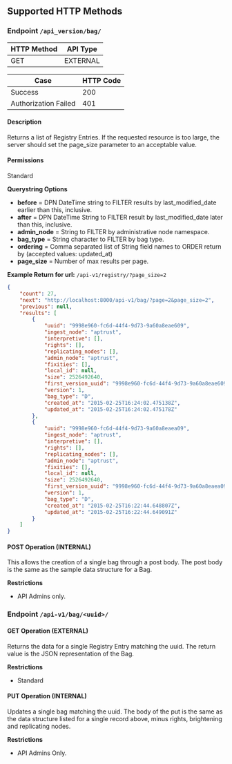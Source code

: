 ## Supported HTTP Methods

### **Endpoint** `/api_version/bag/`

|HTTP Method|API Type|
|--------|-----------|
|GET|EXTERNAL|

|Case|HTTP Code|
|----|---------|
|Success|200|
|Authorization Failed|401|

#### Description

Returns a list of Registry Entries.  If the requested resource is too large, the server should
set the page_size parameter to an acceptable value.

#### Permissions
Standard


**Querystring Options**
* **before** = DPN DateTime string to FILTER results by last_modified_date earlier than this, inclusive.
* **after** = DPN DateTime String to FILTER result by last_modified_date later than this, inclusive.
* **admin_node** = String to FILTER by administrative node namespace.
* **bag_type** = String character to FILTER by bag type.
* **ordering** = Comma separated list of String field names to ORDER return by (accepted values: updated_at)
* **page_size** = Number of max results per page.

**Example Return for url:** `/api-v1/registry/?page_size=2`
```json
{
    "count": 27,
    "next": "http://localhost:8000/api-v1/bag/?page=2&page_size=2",
    "previous": null,
    "results": [
        {
            "uuid": "9998e960-fc6d-44f4-9d73-9a60a8eae609",
            "ingest_node": "aptrust",
            "interpretive": [],
            "rights": [],
            "replicating_nodes": [],
            "admin_node": "aptrust",
            "fixities": [],
            "local_id": null,
            "size": 2526492640,
            "first_version_uuid": "9998e960-fc6d-44f4-9d73-9a60a8eae609",
            "version": 1,
            "bag_type": "D",
            "created_at": "2015-02-25T16:24:02.475138Z",
            "updated_at": "2015-02-25T16:24:02.475178Z"
        },
        {
            "uuid": "9998e960-fc6d-44f4-9d73-9a60a8eaea09",
            "ingest_node": "aptrust",
            "interpretive": [],
            "rights": [],
            "replicating_nodes": [],
            "admin_node": "aptrust",
            "fixities": [],
            "local_id": null,
            "size": 2526492640,
            "first_version_uuid": "9998e960-fc6d-44f4-9d73-9a60a8eaea09",
            "version": 1,
            "bag_type": "D",
            "created_at": "2015-02-25T16:22:44.648807Z",
            "updated_at": "2015-02-25T16:22:44.649091Z"
        }
    ]
}
```

#### POST Operation (INTERNAL)

This allows the creation of a single bag through a post body.  The post body is the same as the sample data structure for a Bag.

**Restrictions**
* API Admins only.

### **Endpoint** `/api-v1/bag/<uuid>/`

#### GET Operation (EXTERNAL)

Returns the data for a single Registry Entry matching the uuid.  The return value is the JSON representation of the Bag.

**Restrictions**
* Standard

#### PUT Operation (INTERNAL)

Updates a single bag matching the uuid.  The body of the put is the same as the data structure listed for a single record above, minus rights, brightening and replicating nodes.

**Restrictions**
* API Admins Only.

